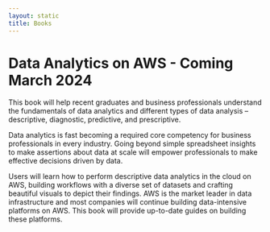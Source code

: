```yaml
---
layout: static
title: Books
---
```


# Data Analytics on AWS - Coming March 2024

This book will help recent graduates and business professionals understand the fundamentals of data analytics and different types of data analysis – descriptive, diagnostic, predictive, and prescriptive.

Data analytics is fast becoming a required core competency for business professionals in every industry.  Going beyond simple spreadsheet insights to make assertions about data at scale will empower professionals to make effective decisions driven by data.

Users will learn how to perform descriptive data analytics in the cloud on AWS, building workflows with a diverse set of datasets and crafting beautiful visuals to depict their findings. AWS is the market leader in data infrastructure and most companies will continue building data-intensive platforms on AWS.  This book will provide up-to-date guides on building these platforms.  
